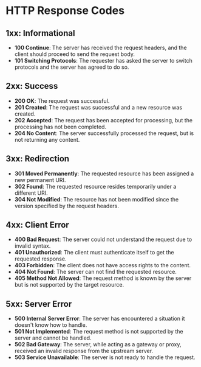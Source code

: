 # HTTP Response Codes

## 1xx: Informational
- **100 Continue**: The server has received the request headers, and the client should proceed to send the request body.
- **101 Switching Protocols**: The requester has asked the server to switch protocols and the server has agreed to do so.

## 2xx: Success
- **200 OK**: The request was successful.
- **201 Created**: The request was successful and a new resource was created.
- **202 Accepted**: The request has been accepted for processing, but the processing has not been completed.
- **204 No Content**: The server successfully processed the request, but is not returning any content.

## 3xx: Redirection
- **301 Moved Permanently**: The requested resource has been assigned a new permanent URI.
- **302 Found**: The requested resource resides temporarily under a different URI.
- **304 Not Modified**: The resource has not been modified since the version specified by the request headers.

## 4xx: Client Error
- **400 Bad Request**: The server could not understand the request due to invalid syntax.
- **401 Unauthorized**: The client must authenticate itself to get the requested response.
- **403 Forbidden**: The client does not have access rights to the content.
- **404 Not Found**: The server can not find the requested resource.
- **405 Method Not Allowed**: The request method is known by the server but is not supported by the target resource.

## 5xx: Server Error
- **500 Internal Server Error**: The server has encountered a situation it doesn't know how to handle.
- **501 Not Implemented**: The request method is not supported by the server and cannot be handled.
- **502 Bad Gateway**: The server, while acting as a gateway or proxy, received an invalid response from the upstream server.
- **503 Service Unavailable**: The server is not ready to handle the request.